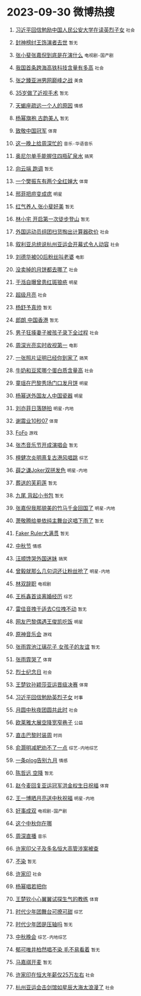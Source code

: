 # 2023-09-30 微博热搜 
1. [习近平回信勉励中国人民公安大学在读英烈子女](https://m.weibo.cn/search?containerid=100103type%3D1%26t%3D10%26q%3D%23%E4%B9%A0%E8%BF%91%E5%B9%B3%E5%9B%9E%E4%BF%A1%E5%8B%89%E5%8A%B1%E4%B8%AD%E5%9B%BD%E4%BA%BA%E6%B0%91%E5%85%AC%E5%AE%89%E5%A4%A7%E5%AD%A6%E5%9C%A8%E8%AF%BB%E8%8B%B1%E7%83%88%E5%AD%90%E5%A5%B3%23&stream_entry_id=51&isnewpage=1&extparam=seat%3D1%26stream_entry_id%3D51%26pos%3D0%26c_type%3D51%26filter_type%3Drealtimehot%26dgr%3D0%26cate%3D10103%26q%3D%2523%25E4%25B9%25A0%25E8%25BF%2591%25E5%25B9%25B3%25E5%259B%259E%25E4%25BF%25A1%25E5%258B%2589%25E5%258A%25B1%25E4%25B8%25AD%25E5%259B%25BD%25E4%25BA%25BA%25E6%25B0%2591%25E5%2585%25AC%25E5%25AE%2589%25E5%25A4%25A7%25E5%25AD%25A6%25E5%259C%25A8%25E8%25AF%25BB%25E8%258B%25B1%25E7%2583%2588%25E5%25AD%2590%25E5%25A5%25B3%2523%26display_time%3D1696011108%26pre_seqid%3D1696011108901027350188) `社会` 

2. [封神榜纣王饰演者去世](https://m.weibo.cn/search?containerid=100103type%3D1%26t%3D10%26q%3D%E5%B0%81%E7%A5%9E%E6%A6%9C%E7%BA%A3%E7%8E%8B%E9%A5%B0%E6%BC%94%E8%80%85%E5%8E%BB%E4%B8%96&stream_entry_id=31&isnewpage=1&extparam=seat%3D1%26realpos%3D1%26dgr%3D0%26pos%3D0%26c_type%3D31%26band_rank%3D1%26flag%3D2%26filter_type%3Drealtimehot%26stream_entry_id%3D31%26q%3D%25E5%25B0%2581%25E7%25A5%259E%25E6%25A6%259C%25E7%25BA%25A3%25E7%258E%258B%25E9%25A5%25B0%25E6%25BC%2594%25E8%2580%2585%25E5%258E%25BB%25E4%25B8%2596%26cate%3D5001%26lcate%3D5001%26display_time%3D1696011108%26pre_seqid%3D1696011108901027350188) `暂无` 

3. [张小斐张嘉倪到底是在演什么](https://m.weibo.cn/search?containerid=100103type%3D1%26t%3D10%26q%3D%23%E5%BC%A0%E5%B0%8F%E6%96%90%E5%BC%A0%E5%98%89%E5%80%AA%E5%88%B0%E5%BA%95%E6%98%AF%E5%9C%A8%E6%BC%94%E4%BB%80%E4%B9%88%23&stream_entry_id=31&isnewpage=1&extparam=seat%3D1%26realpos%3D2%26dgr%3D0%26pos%3D1%26c_type%3D31%26band_rank%3D2%26flag%3D2%26filter_type%3Drealtimehot%26stream_entry_id%3D31%26q%3D%2523%25E5%25BC%25A0%25E5%25B0%258F%25E6%2596%2590%25E5%25BC%25A0%25E5%2598%2589%25E5%2580%25AA%25E5%2588%25B0%25E5%25BA%2595%25E6%2598%25AF%25E5%259C%25A8%25E6%25BC%2594%25E4%25BB%2580%25E4%25B9%2588%2523%26cate%3D5001%26lcate%3D5001%26display_time%3D1696011108%26pre_seqid%3D1696011108901027350188) `电视剧-国产剧` 

4. [我国首条跨海高铁科技含量有多高](https://m.weibo.cn/search?containerid=100103type%3D1%26t%3D10%26q%3D%23%E6%88%91%E5%9B%BD%E9%A6%96%E6%9D%A1%E8%B7%A8%E6%B5%B7%E9%AB%98%E9%93%81%E7%A7%91%E6%8A%80%E5%90%AB%E9%87%8F%E6%9C%89%E5%A4%9A%E9%AB%98%23&stream_entry_id=31&isnewpage=1&extparam=seat%3D1%26realpos%3D3%26dgr%3D0%26pos%3D2%26c_type%3D31%26band_rank%3D3%26flag%3D0%26filter_type%3Drealtimehot%26stream_entry_id%3D31%26q%3D%2523%25E6%2588%2591%25E5%259B%25BD%25E9%25A6%2596%25E6%259D%25A1%25E8%25B7%25A8%25E6%25B5%25B7%25E9%25AB%2598%25E9%2593%2581%25E7%25A7%2591%25E6%258A%2580%25E5%2590%25AB%25E9%2587%258F%25E6%259C%2589%25E5%25A4%259A%25E9%25AB%2598%2523%26cate%3D5001%26lcate%3D5001%26display_time%3D1696011108%26pre_seqid%3D1696011108901027350188) `社会` 

5. [张之臻亚洲男网巅峰之战](https://m.weibo.cn/search?containerid=100103type%3D1%26t%3D10%26q%3D%23%E5%BC%A0%E4%B9%8B%E8%87%BB%E4%BA%9A%E6%B4%B2%E7%94%B7%E7%BD%91%E5%B7%85%E5%B3%B0%E4%B9%8B%E6%88%98%23&stream_entry_id=31&isnewpage=1&extparam=seat%3D1%26filter_type%3Drealtimehot%26pos%3D3%26c_type%3D31%26band_rank%3D4%26dgr%3D0%26adid%3D206722%26is_ad_pos%3D1%26topic_ad%3D1%26stream_entry_id%3D31%26q%3D%2523%25E5%25BC%25A0%25E4%25B9%258B%25E8%2587%25BB%25E4%25BA%259A%25E6%25B4%25B2%25E7%2594%25B7%25E7%25BD%2591%25E5%25B7%2585%25E5%25B3%25B0%25E4%25B9%258B%25E6%2588%2598%2523%26cate%3D5001%26lcate%3D5001%26display_time%3D1696011108%26pre_seqid%3D1696011108901027350188) `美食` 

6. [35岁做了近视手术](https://m.weibo.cn/search?containerid=100103type%3D1%26t%3D10%26q%3D35%E5%B2%81%E5%81%9A%E4%BA%86%E8%BF%91%E8%A7%86%E6%89%8B%E6%9C%AF&stream_entry_id=31&isnewpage=1&extparam=seat%3D1%26realpos%3D4%26dgr%3D0%26pos%3D4%26c_type%3D31%26band_rank%3D4%26flag%3D2%26filter_type%3Drealtimehot%26stream_entry_id%3D31%26q%3D35%25E5%25B2%2581%25E5%2581%259A%25E4%25BA%2586%25E8%25BF%2591%25E8%25A7%2586%25E6%2589%258B%25E6%259C%25AF%26cate%3D5001%26lcate%3D5001%26display_time%3D1696011108%26pre_seqid%3D1696011108901027350188) `暂无` 

7. [天蝎座疏远一个人的原因](https://m.weibo.cn/search?containerid=100103type%3D1%26t%3D10%26q%3D%23%E5%A4%A9%E8%9D%8E%E5%BA%A7%E7%96%8F%E8%BF%9C%E4%B8%80%E4%B8%AA%E4%BA%BA%E7%9A%84%E5%8E%9F%E5%9B%A0%23&stream_entry_id=31&isnewpage=1&extparam=seat%3D1%26realpos%3D5%26dgr%3D0%26pos%3D5%26c_type%3D31%26band_rank%3D5%26flag%3D0%26filter_type%3Drealtimehot%26stream_entry_id%3D31%26q%3D%2523%25E5%25A4%25A9%25E8%259D%258E%25E5%25BA%25A7%25E7%2596%258F%25E8%25BF%259C%25E4%25B8%2580%25E4%25B8%25AA%25E4%25BA%25BA%25E7%259A%2584%25E5%258E%259F%25E5%259B%25A0%2523%26cate%3D5001%26lcate%3D5001%26display_time%3D1696011108%26pre_seqid%3D1696011108901027350188) `情感` 

8. [杨幂旗袍 古韵美人](https://m.weibo.cn/search?containerid=100103type%3D1%26t%3D10%26q%3D%E6%9D%A8%E5%B9%82%E6%97%97%E8%A2%8D+%E5%8F%A4%E9%9F%B5%E7%BE%8E%E4%BA%BA&stream_entry_id=31&isnewpage=1&extparam=seat%3D1%26realpos%3D6%26dgr%3D0%26pos%3D6%26c_type%3D31%26band_rank%3D6%26flag%3D0%26filter_type%3Drealtimehot%26stream_entry_id%3D31%26q%3D%25E6%259D%25A8%25E5%25B9%2582%25E6%2597%2597%25E8%25A2%258D%2520%25E5%258F%25A4%25E9%259F%25B5%25E7%25BE%258E%25E4%25BA%25BA%26cate%3D5001%26lcate%3D5001%26display_time%3D1696011108%26pre_seqid%3D1696011108901027350188) `暂无` 

9. [致敬中国冠军](https://m.weibo.cn/search?containerid=100103type%3D1%26t%3D10%26q%3D%23%E8%87%B4%E6%95%AC%E4%B8%AD%E5%9B%BD%E5%86%A0%E5%86%9B%23&stream_entry_id=31&isnewpage=1&extparam=seat%3D1%26filter_type%3Drealtimehot%26pos%3D7%26c_type%3D31%26band_rank%3D7%26dgr%3D0%26adid%3D206512%26is_ad_pos%3D1%26topic_ad%3D1%26stream_entry_id%3D31%26q%3D%2523%25E8%2587%25B4%25E6%2595%25AC%25E4%25B8%25AD%25E5%259B%25BD%25E5%2586%25A0%25E5%2586%259B%2523%26cate%3D5001%26lcate%3D5001%26display_time%3D1696011108%26pre_seqid%3D1696011108901027350188) `体育` 

10. [这一晚上给周深忙的](https://m.weibo.cn/search?containerid=100103type%3D1%26t%3D10%26q%3D%23%E8%BF%99%E4%B8%80%E6%99%9A%E4%B8%8A%E7%BB%99%E5%91%A8%E6%B7%B1%E5%BF%99%E7%9A%84%23&stream_entry_id=31&isnewpage=1&extparam=seat%3D1%26realpos%3D7%26dgr%3D0%26pos%3D8%26c_type%3D31%26band_rank%3D7%26flag%3D1%26filter_type%3Drealtimehot%26stream_entry_id%3D31%26q%3D%2523%25E8%25BF%2599%25E4%25B8%2580%25E6%2599%259A%25E4%25B8%258A%25E7%25BB%2599%25E5%2591%25A8%25E6%25B7%25B1%25E5%25BF%2599%25E7%259A%2584%2523%26cate%3D5001%26lcate%3D5001%26display_time%3D1696011108%26pre_seqid%3D1696011108901027350188) `音乐-华语音乐` 

11. [奥尼尔单手能握住四瓶矿泉水](https://m.weibo.cn/search?containerid=100103type%3D1%26t%3D10%26q%3D%23%E5%A5%A5%E5%B0%BC%E5%B0%94%E5%8D%95%E6%89%8B%E8%83%BD%E6%8F%A1%E4%BD%8F%E5%9B%9B%E7%93%B6%E7%9F%BF%E6%B3%89%E6%B0%B4%23&stream_entry_id=31&isnewpage=1&extparam=seat%3D1%26realpos%3D8%26dgr%3D0%26pos%3D9%26c_type%3D31%26band_rank%3D8%26flag%3D0%26filter_type%3Drealtimehot%26stream_entry_id%3D31%26q%3D%2523%25E5%25A5%25A5%25E5%25B0%25BC%25E5%25B0%2594%25E5%258D%2595%25E6%2589%258B%25E8%2583%25BD%25E6%258F%25A1%25E4%25BD%258F%25E5%259B%259B%25E7%2593%25B6%25E7%259F%25BF%25E6%25B3%2589%25E6%25B0%25B4%2523%26cate%3D5001%26lcate%3D5001%26display_time%3D1696011108%26pre_seqid%3D1696011108901027350188) `搞笑` 

12. [向云端 跑调](https://m.weibo.cn/search?containerid=100103type%3D1%26t%3D10%26q%3D%E5%90%91%E4%BA%91%E7%AB%AF+%E8%B7%91%E8%B0%83&stream_entry_id=31&isnewpage=1&extparam=seat%3D1%26realpos%3D9%26dgr%3D0%26pos%3D10%26c_type%3D31%26band_rank%3D9%26flag%3D0%26filter_type%3Drealtimehot%26stream_entry_id%3D31%26q%3D%25E5%2590%2591%25E4%25BA%2591%25E7%25AB%25AF%2520%25E8%25B7%2591%25E8%25B0%2583%26cate%3D5001%26lcate%3D5001%26display_time%3D1696011108%26pre_seqid%3D1696011108901027350188) `暂无` 

13. [一个樊振东有两个全红婵大](https://m.weibo.cn/search?containerid=100103type%3D1%26t%3D10%26q%3D%23%E4%B8%80%E4%B8%AA%E6%A8%8A%E6%8C%AF%E4%B8%9C%E6%9C%89%E4%B8%A4%E4%B8%AA%E5%85%A8%E7%BA%A2%E5%A9%B5%E5%A4%A7%23&stream_entry_id=31&isnewpage=1&extparam=seat%3D1%26realpos%3D10%26dgr%3D0%26pos%3D11%26c_type%3D31%26band_rank%3D10%26flag%3D0%26filter_type%3Drealtimehot%26stream_entry_id%3D31%26q%3D%2523%25E4%25B8%2580%25E4%25B8%25AA%25E6%25A8%258A%25E6%258C%25AF%25E4%25B8%259C%25E6%259C%2589%25E4%25B8%25A4%25E4%25B8%25AA%25E5%2585%25A8%25E7%25BA%25A2%25E5%25A9%25B5%25E5%25A4%25A7%2523%26cate%3D5001%26lcate%3D5001%26display_time%3D1696011108%26pre_seqid%3D1696011108901027350188) `体育` 

14. [邢菲把痘变成痣](https://m.weibo.cn/search?containerid=100103type%3D1%26t%3D10%26q%3D%E9%82%A2%E8%8F%B2%E6%8A%8A%E7%97%98%E5%8F%98%E6%88%90%E7%97%A3&stream_entry_id=31&isnewpage=1&extparam=seat%3D1%26realpos%3D11%26dgr%3D0%26pos%3D12%26c_type%3D31%26band_rank%3D11%26flag%3D2%26filter_type%3Drealtimehot%26stream_entry_id%3D31%26q%3D%25E9%2582%25A2%25E8%258F%25B2%25E6%258A%258A%25E7%2597%2598%25E5%258F%2598%25E6%2588%2590%25E7%2597%25A3%26cate%3D5001%26lcate%3D5001%26display_time%3D1696011108%26pre_seqid%3D1696011108901027350188) `明星` 

15. [红气养人 张小斐好美](https://m.weibo.cn/search?containerid=100103type%3D1%26t%3D10%26q%3D%E7%BA%A2%E6%B0%94%E5%85%BB%E4%BA%BA+%E5%BC%A0%E5%B0%8F%E6%96%90%E5%A5%BD%E7%BE%8E&stream_entry_id=31&isnewpage=1&extparam=seat%3D1%26realpos%3D12%26dgr%3D0%26pos%3D13%26c_type%3D31%26band_rank%3D12%26flag%3D2%26filter_type%3Drealtimehot%26stream_entry_id%3D31%26q%3D%25E7%25BA%25A2%25E6%25B0%2594%25E5%2585%25BB%25E4%25BA%25BA%2520%25E5%25BC%25A0%25E5%25B0%258F%25E6%2596%2590%25E5%25A5%25BD%25E7%25BE%258E%26cate%3D5001%26lcate%3D5001%26display_time%3D1696011108%26pre_seqid%3D1696011108901027350188) `暂无` 

16. [林小宅 开启第一次徒步登山](https://m.weibo.cn/search?containerid=100103type%3D1%26t%3D10%26q%3D%E6%9E%97%E5%B0%8F%E5%AE%85+%E5%BC%80%E5%90%AF%E7%AC%AC%E4%B8%80%E6%AC%A1%E5%BE%92%E6%AD%A5%E7%99%BB%E5%B1%B1&stream_entry_id=31&isnewpage=1&extparam=seat%3D1%26realpos%3D13%26dgr%3D0%26pos%3D14%26c_type%3D31%26band_rank%3D13%26flag%3D1%26filter_type%3Drealtimehot%26stream_entry_id%3D31%26q%3D%25E6%259E%2597%25E5%25B0%258F%25E5%25AE%2585%2520%25E5%25BC%2580%25E5%2590%25AF%25E7%25AC%25AC%25E4%25B8%2580%25E6%25AC%25A1%25E5%25BE%2592%25E6%25AD%25A5%25E7%2599%25BB%25E5%25B1%25B1%26cate%3D5001%26lcate%3D5001%26display_time%3D1696011108%26pre_seqid%3D1696011108901027350188) `暂无` 

17. [外国运动员组团扫货掏出计算器砍价](https://m.weibo.cn/search?containerid=100103type%3D1%26t%3D10%26q%3D%23%E5%A4%96%E5%9B%BD%E8%BF%90%E5%8A%A8%E5%91%98%E7%BB%84%E5%9B%A2%E6%89%AB%E8%B4%A7%E6%8E%8F%E5%87%BA%E8%AE%A1%E7%AE%97%E5%99%A8%E7%A0%8D%E4%BB%B7%23&stream_entry_id=31&isnewpage=1&extparam=seat%3D1%26realpos%3D14%26dgr%3D0%26pos%3D15%26c_type%3D31%26band_rank%3D14%26flag%3D32768%26filter_type%3Drealtimehot%26stream_entry_id%3D31%26q%3D%2523%25E5%25A4%2596%25E5%259B%25BD%25E8%25BF%2590%25E5%258A%25A8%25E5%2591%2598%25E7%25BB%2584%25E5%259B%25A2%25E6%2589%25AB%25E8%25B4%25A7%25E6%258E%258F%25E5%2587%25BA%25E8%25AE%25A1%25E7%25AE%2597%25E5%2599%25A8%25E7%25A0%258D%25E4%25BB%25B7%2523%26cate%3D5001%26lcate%3D5001%26display_time%3D1696011108%26pre_seqid%3D1696011108901027350188) `社会` 

18. [叙利亚总统说杭州亚运会开幕式令人动容](https://m.weibo.cn/search?containerid=100103type%3D1%26t%3D10%26q%3D%23%E5%8F%99%E5%88%A9%E4%BA%9A%E6%80%BB%E7%BB%9F%E8%AF%B4%E6%9D%AD%E5%B7%9E%E4%BA%9A%E8%BF%90%E4%BC%9A%E5%BC%80%E5%B9%95%E5%BC%8F%E4%BB%A4%E4%BA%BA%E5%8A%A8%E5%AE%B9%23&stream_entry_id=31&isnewpage=1&extparam=seat%3D1%26realpos%3D15%26dgr%3D0%26pos%3D16%26c_type%3D31%26band_rank%3D15%26flag%3D0%26filter_type%3Drealtimehot%26stream_entry_id%3D31%26q%3D%2523%25E5%258F%2599%25E5%2588%25A9%25E4%25BA%259A%25E6%2580%25BB%25E7%25BB%259F%25E8%25AF%25B4%25E6%259D%25AD%25E5%25B7%259E%25E4%25BA%259A%25E8%25BF%2590%25E4%25BC%259A%25E5%25BC%2580%25E5%25B9%2595%25E5%25BC%258F%25E4%25BB%25A4%25E4%25BA%25BA%25E5%258A%25A8%25E5%25AE%25B9%2523%26cate%3D5001%26lcate%3D5001%26display_time%3D1696011108%26pre_seqid%3D1696011108901027350188) `社会` 

19. [刘德华被00后粉丝叫老婆](https://m.weibo.cn/search?containerid=100103type%3D1%26t%3D10%26q%3D%23%E5%88%98%E5%BE%B7%E5%8D%8E%E8%A2%AB00%E5%90%8E%E7%B2%89%E4%B8%9D%E5%8F%AB%E8%80%81%E5%A9%86%23&stream_entry_id=31&isnewpage=1&extparam=seat%3D1%26realpos%3D16%26dgr%3D0%26pos%3D17%26c_type%3D31%26band_rank%3D16%26flag%3D0%26filter_type%3Drealtimehot%26stream_entry_id%3D31%26q%3D%2523%25E5%2588%2598%25E5%25BE%25B7%25E5%258D%258E%25E8%25A2%25AB00%25E5%2590%258E%25E7%25B2%2589%25E4%25B8%259D%25E5%258F%25AB%25E8%2580%2581%25E5%25A9%2586%2523%26cate%3D5001%26lcate%3D5001%26display_time%3D1696011108%26pre_seqid%3D1696011108901027350188) `电影` 

20. [没卖掉的月饼都去哪了](https://m.weibo.cn/search?containerid=100103type%3D1%26t%3D10%26q%3D%23%E6%B2%A1%E5%8D%96%E6%8E%89%E7%9A%84%E6%9C%88%E9%A5%BC%E9%83%BD%E5%8E%BB%E5%93%AA%E4%BA%86%23&stream_entry_id=31&isnewpage=1&extparam=seat%3D1%26realpos%3D17%26dgr%3D0%26pos%3D18%26c_type%3D31%26band_rank%3D17%26flag%3D0%26filter_type%3Drealtimehot%26stream_entry_id%3D31%26q%3D%2523%25E6%25B2%25A1%25E5%258D%2596%25E6%258E%2589%25E7%259A%2584%25E6%259C%2588%25E9%25A5%25BC%25E9%2583%25BD%25E5%258E%25BB%25E5%2593%25AA%25E4%25BA%2586%2523%26cate%3D5001%26lcate%3D5001%26display_time%3D1696011108%26pre_seqid%3D1696011108901027350188) `社会` 

21. [于湉自曝曾患红斑狼疮](https://m.weibo.cn/search?containerid=100103type%3D1%26t%3D10%26q%3D%23%E4%BA%8E%E6%B9%89%E8%87%AA%E6%9B%9D%E6%9B%BE%E6%82%A3%E7%BA%A2%E6%96%91%E7%8B%BC%E7%96%AE%23&stream_entry_id=31&isnewpage=1&extparam=seat%3D1%26realpos%3D18%26dgr%3D0%26pos%3D19%26c_type%3D31%26band_rank%3D18%26flag%3D0%26filter_type%3Drealtimehot%26stream_entry_id%3D31%26q%3D%2523%25E4%25BA%258E%25E6%25B9%2589%25E8%2587%25AA%25E6%259B%259D%25E6%259B%25BE%25E6%2582%25A3%25E7%25BA%25A2%25E6%2596%2591%25E7%258B%25BC%25E7%2596%25AE%2523%26cate%3D5001%26lcate%3D5001%26display_time%3D1696011108%26pre_seqid%3D1696011108901027350188) `明星` 

22. [超级月亮](https://m.weibo.cn/search?containerid=100103type%3D1%26t%3D10%26q%3D%E8%B6%85%E7%BA%A7%E6%9C%88%E4%BA%AE&stream_entry_id=31&isnewpage=1&extparam=seat%3D1%26realpos%3D19%26dgr%3D0%26pos%3D20%26c_type%3D31%26band_rank%3D19%26flag%3D0%26filter_type%3Drealtimehot%26stream_entry_id%3D31%26q%3D%25E8%25B6%2585%25E7%25BA%25A7%25E6%259C%2588%25E4%25BA%25AE%26cate%3D5001%26lcate%3D5001%26display_time%3D1696011108%26pre_seqid%3D1696011108901027350188) `社会` 

23. [杨舒予真帅](https://m.weibo.cn/search?containerid=100103type%3D1%26t%3D10%26q%3D%E6%9D%A8%E8%88%92%E4%BA%88%E7%9C%9F%E5%B8%85&stream_entry_id=31&isnewpage=1&extparam=seat%3D1%26realpos%3D20%26dgr%3D0%26pos%3D21%26c_type%3D31%26band_rank%3D20%26flag%3D0%26filter_type%3Drealtimehot%26stream_entry_id%3D31%26q%3D%25E6%259D%25A8%25E8%2588%2592%25E4%25BA%2588%25E7%259C%259F%25E5%25B8%2585%26cate%3D5001%26lcate%3D5001%26display_time%3D1696011108%26pre_seqid%3D1696011108901027350188) `暂无` 

24. [郎朗 中国香港](https://m.weibo.cn/search?containerid=100103type%3D1%26t%3D10%26q%3D%E9%83%8E%E6%9C%97+%E4%B8%AD%E5%9B%BD%E9%A6%99%E6%B8%AF&stream_entry_id=31&isnewpage=1&extparam=seat%3D1%26realpos%3D21%26dgr%3D0%26pos%3D22%26c_type%3D31%26band_rank%3D21%26flag%3D0%26filter_type%3Drealtimehot%26stream_entry_id%3D31%26q%3D%25E9%2583%258E%25E6%259C%2597%2520%25E4%25B8%25AD%25E5%259B%25BD%25E9%25A6%2599%25E6%25B8%25AF%26cate%3D5001%26lcate%3D5001%26display_time%3D1696011108%26pre_seqid%3D1696011108901027350188) `暂无` 

25. [男子狂揍妻子被孩子录下全过程](https://m.weibo.cn/search?containerid=100103type%3D1%26t%3D10%26q%3D%23%E7%94%B7%E5%AD%90%E7%8B%82%E6%8F%8D%E5%A6%BB%E5%AD%90%E8%A2%AB%E5%AD%A9%E5%AD%90%E5%BD%95%E4%B8%8B%E5%85%A8%E8%BF%87%E7%A8%8B%23&stream_entry_id=31&isnewpage=1&extparam=seat%3D1%26realpos%3D22%26dgr%3D0%26pos%3D23%26c_type%3D31%26band_rank%3D22%26flag%3D0%26filter_type%3Drealtimehot%26stream_entry_id%3D31%26q%3D%2523%25E7%2594%25B7%25E5%25AD%2590%25E7%258B%2582%25E6%258F%258D%25E5%25A6%25BB%25E5%25AD%2590%25E8%25A2%25AB%25E5%25AD%25A9%25E5%25AD%2590%25E5%25BD%2595%25E4%25B8%258B%25E5%2585%25A8%25E8%25BF%2587%25E7%25A8%258B%2523%26cate%3D5001%26lcate%3D5001%26display_time%3D1696011108%26pre_seqid%3D1696011108901027350188) `社会` 

26. [周深光亮实时收视第一](https://m.weibo.cn/search?containerid=100103type%3D1%26t%3D10%26q%3D%23%E5%91%A8%E6%B7%B1%E5%85%89%E4%BA%AE%E5%AE%9E%E6%97%B6%E6%94%B6%E8%A7%86%E7%AC%AC%E4%B8%80%23&stream_entry_id=31&isnewpage=1&extparam=seat%3D1%26realpos%3D23%26dgr%3D0%26pos%3D24%26c_type%3D31%26band_rank%3D23%26flag%3D0%26filter_type%3Drealtimehot%26stream_entry_id%3D31%26q%3D%2523%25E5%2591%25A8%25E6%25B7%25B1%25E5%2585%2589%25E4%25BA%25AE%25E5%25AE%259E%25E6%2597%25B6%25E6%2594%25B6%25E8%25A7%2586%25E7%25AC%25AC%25E4%25B8%2580%2523%26cate%3D5001%26lcate%3D5001%26display_time%3D1696011108%26pre_seqid%3D1696011108901027350188) `电影` 

27. [一张照片证明已经你到家了](https://m.weibo.cn/search?containerid=100103type%3D1%26t%3D10%26q%3D%23%E4%B8%80%E5%BC%A0%E7%85%A7%E7%89%87%E8%AF%81%E6%98%8E%E5%B7%B2%E7%BB%8F%E4%BD%A0%E5%88%B0%E5%AE%B6%E4%BA%86%23&stream_entry_id=31&isnewpage=1&extparam=seat%3D1%26realpos%3D24%26dgr%3D0%26pos%3D25%26c_type%3D31%26band_rank%3D24%26flag%3D0%26filter_type%3Drealtimehot%26stream_entry_id%3D31%26q%3D%2523%25E4%25B8%2580%25E5%25BC%25A0%25E7%2585%25A7%25E7%2589%2587%25E8%25AF%2581%25E6%2598%258E%25E5%25B7%25B2%25E7%25BB%258F%25E4%25BD%25A0%25E5%2588%25B0%25E5%25AE%25B6%25E4%25BA%2586%2523%26cate%3D5001%26lcate%3D5001%26display_time%3D1696011108%26pre_seqid%3D1696011108901027350188) `搞笑` 

28. [牛奶和豆浆哪个蛋白质含量高](https://m.weibo.cn/search?containerid=100103type%3D1%26t%3D10%26q%3D%23%E7%89%9B%E5%A5%B6%E5%92%8C%E8%B1%86%E6%B5%86%E5%93%AA%E4%B8%AA%E8%9B%8B%E7%99%BD%E8%B4%A8%E5%90%AB%E9%87%8F%E9%AB%98%23&stream_entry_id=31&isnewpage=1&extparam=seat%3D1%26realpos%3D25%26dgr%3D0%26pos%3D26%26c_type%3D31%26band_rank%3D25%26flag%3D0%26filter_type%3Drealtimehot%26stream_entry_id%3D31%26q%3D%2523%25E7%2589%259B%25E5%25A5%25B6%25E5%2592%258C%25E8%25B1%2586%25E6%25B5%2586%25E5%2593%25AA%25E4%25B8%25AA%25E8%259B%258B%25E7%2599%25BD%25E8%25B4%25A8%25E5%2590%25AB%25E9%2587%258F%25E9%25AB%2598%2523%26cate%3D5001%26lcate%3D5001%26display_time%3D1696011108%26pre_seqid%3D1696011108901027350188) `社会` 

29. [童瑶在巴黎秀场门口发月饼](https://m.weibo.cn/search?containerid=100103type%3D1%26t%3D10%26q%3D%23%E7%AB%A5%E7%91%B6%E5%9C%A8%E5%B7%B4%E9%BB%8E%E7%A7%80%E5%9C%BA%E9%97%A8%E5%8F%A3%E5%8F%91%E6%9C%88%E9%A5%BC%23&stream_entry_id=31&isnewpage=1&extparam=seat%3D1%26realpos%3D26%26dgr%3D0%26pos%3D27%26c_type%3D31%26band_rank%3D26%26flag%3D1%26filter_type%3Drealtimehot%26stream_entry_id%3D31%26q%3D%2523%25E7%25AB%25A5%25E7%2591%25B6%25E5%259C%25A8%25E5%25B7%25B4%25E9%25BB%258E%25E7%25A7%2580%25E5%259C%25BA%25E9%2597%25A8%25E5%258F%25A3%25E5%258F%2591%25E6%259C%2588%25E9%25A5%25BC%2523%26cate%3D5001%26lcate%3D5001%26display_time%3D1696011108%26pre_seqid%3D1696011108901027350188) `明星` 

30. [杨幂送外国友人中国瓷器](https://m.weibo.cn/search?containerid=100103type%3D1%26t%3D10%26q%3D%23%E6%9D%A8%E5%B9%82%E9%80%81%E5%A4%96%E5%9B%BD%E5%8F%8B%E4%BA%BA%E4%B8%AD%E5%9B%BD%E7%93%B7%E5%99%A8%23&stream_entry_id=31&isnewpage=1&extparam=seat%3D1%26realpos%3D27%26dgr%3D0%26pos%3D28%26c_type%3D31%26band_rank%3D27%26flag%3D1%26filter_type%3Drealtimehot%26stream_entry_id%3D31%26q%3D%2523%25E6%259D%25A8%25E5%25B9%2582%25E9%2580%2581%25E5%25A4%2596%25E5%259B%25BD%25E5%258F%258B%25E4%25BA%25BA%25E4%25B8%25AD%25E5%259B%25BD%25E7%2593%25B7%25E5%2599%25A8%2523%26cate%3D5001%26lcate%3D5001%26display_time%3D1696011108%26pre_seqid%3D1696011108901027350188) `明星` 

31. [刘亦菲日落随拍](https://m.weibo.cn/search?containerid=100103type%3D1%26t%3D10%26q%3D%23%E5%88%98%E4%BA%A6%E8%8F%B2%E6%97%A5%E8%90%BD%E9%9A%8F%E6%8B%8D%23&stream_entry_id=31&isnewpage=1&extparam=seat%3D1%26realpos%3D28%26dgr%3D0%26pos%3D29%26c_type%3D31%26band_rank%3D28%26flag%3D0%26filter_type%3Drealtimehot%26stream_entry_id%3D31%26q%3D%2523%25E5%2588%2598%25E4%25BA%25A6%25E8%258F%25B2%25E6%2597%25A5%25E8%2590%25BD%25E9%259A%258F%25E6%258B%258D%2523%26cate%3D5001%26lcate%3D5001%26display_time%3D1696011108%26pre_seqid%3D1696011108901027350188) `明星-内地` 

32. [谢震业10秒07](https://m.weibo.cn/search?containerid=100103type%3D1%26t%3D10%26q%3D%23%E8%B0%A2%E9%9C%87%E4%B8%9A10%E7%A7%9207%23&stream_entry_id=31&isnewpage=1&extparam=seat%3D1%26realpos%3D29%26dgr%3D0%26pos%3D30%26c_type%3D31%26band_rank%3D29%26flag%3D32768%26filter_type%3Drealtimehot%26stream_entry_id%3D31%26q%3D%2523%25E8%25B0%25A2%25E9%259C%2587%25E4%25B8%259A10%25E7%25A7%259207%2523%26cate%3D5001%26lcate%3D5001%26display_time%3D1696011108%26pre_seqid%3D1696011108901027350188) `体育` 

33. [FoFo](https://m.weibo.cn/search?containerid=100103type%3D1%26t%3D10%26q%3DFoFo&stream_entry_id=31&isnewpage=1&extparam=seat%3D1%26realpos%3D30%26dgr%3D0%26pos%3D31%26c_type%3D31%26band_rank%3D30%26flag%3D0%26filter_type%3Drealtimehot%26stream_entry_id%3D31%26q%3DFoFo%26cate%3D5001%26lcate%3D5001%26display_time%3D1696011108%26pre_seqid%3D1696011108901027350188) `游戏` 

34. [张杰音乐节开成演唱会](https://m.weibo.cn/search?containerid=100103type%3D1%26t%3D10%26q%3D%E5%BC%A0%E6%9D%B0%E9%9F%B3%E4%B9%90%E8%8A%82%E5%BC%80%E6%88%90%E6%BC%94%E5%94%B1%E4%BC%9A&stream_entry_id=31&isnewpage=1&extparam=seat%3D1%26realpos%3D31%26dgr%3D0%26pos%3D32%26c_type%3D31%26band_rank%3D31%26flag%3D0%26filter_type%3Drealtimehot%26stream_entry_id%3D31%26q%3D%25E5%25BC%25A0%25E6%259D%25B0%25E9%259F%25B3%25E4%25B9%2590%25E8%258A%2582%25E5%25BC%2580%25E6%2588%2590%25E6%25BC%2594%25E5%2594%25B1%25E4%25BC%259A%26cate%3D5001%26lcate%3D5001%26display_time%3D1696011108%26pre_seqid%3D1696011108901027350188) `暂无` 

35. [檀健次炎明熹复古港风唱跳](https://m.weibo.cn/search?containerid=100103type%3D1%26t%3D10%26q%3D%23%E6%AA%80%E5%81%A5%E6%AC%A1%E7%82%8E%E6%98%8E%E7%86%B9%E5%A4%8D%E5%8F%A4%E6%B8%AF%E9%A3%8E%E5%94%B1%E8%B7%B3%23&stream_entry_id=31&isnewpage=1&extparam=seat%3D1%26realpos%3D32%26dgr%3D0%26pos%3D33%26c_type%3D31%26band_rank%3D32%26flag%3D0%26filter_type%3Drealtimehot%26stream_entry_id%3D31%26q%3D%2523%25E6%25AA%2580%25E5%2581%25A5%25E6%25AC%25A1%25E7%2582%258E%25E6%2598%258E%25E7%2586%25B9%25E5%25A4%258D%25E5%258F%25A4%25E6%25B8%25AF%25E9%25A3%258E%25E5%2594%25B1%25E8%25B7%25B3%2523%26cate%3D5001%26lcate%3D5001%26display_time%3D1696011108%26pre_seqid%3D1696011108901027350188) `综艺` 

36. [薛之谦Joker双拼发色](https://m.weibo.cn/search?containerid=100103type%3D1%26t%3D10%26q%3D%23%E8%96%9B%E4%B9%8B%E8%B0%A6Joker%E5%8F%8C%E6%8B%BC%E5%8F%91%E8%89%B2%23&stream_entry_id=31&isnewpage=1&extparam=seat%3D1%26realpos%3D33%26dgr%3D0%26pos%3D34%26c_type%3D31%26band_rank%3D33%26flag%3D0%26filter_type%3Drealtimehot%26stream_entry_id%3D31%26q%3D%2523%25E8%2596%259B%25E4%25B9%258B%25E8%25B0%25A6Joker%25E5%258F%258C%25E6%258B%25BC%25E5%258F%2591%25E8%2589%25B2%2523%26cate%3D5001%26lcate%3D5001%26display_time%3D1696011108%26pre_seqid%3D1696011108901027350188) `明星-内地` 

37. [葬送的芙莉莲](https://m.weibo.cn/search?containerid=100103type%3D1%26t%3D10%26q%3D%23%E8%91%AC%E9%80%81%E7%9A%84%E8%8A%99%E8%8E%89%E8%8E%B2%23&stream_entry_id=31&isnewpage=1&extparam=seat%3D1%26realpos%3D34%26dgr%3D0%26pos%3D35%26c_type%3D31%26band_rank%3D34%26flag%3D1%26filter_type%3Drealtimehot%26stream_entry_id%3D31%26q%3D%2523%25E8%2591%25AC%25E9%2580%2581%25E7%259A%2584%25E8%258A%2599%25E8%258E%2589%25E8%258E%25B2%2523%26cate%3D5001%26lcate%3D5001%26display_time%3D1696011108%26pre_seqid%3D1696011108901027350188) `暂无` 

38. [九尾 背起小书包](https://m.weibo.cn/search?containerid=100103type%3D1%26t%3D10%26q%3D%E4%B9%9D%E5%B0%BE+%E8%83%8C%E8%B5%B7%E5%B0%8F%E4%B9%A6%E5%8C%85&stream_entry_id=31&isnewpage=1&extparam=seat%3D1%26realpos%3D35%26dgr%3D0%26pos%3D36%26c_type%3D31%26band_rank%3D35%26flag%3D0%26filter_type%3Drealtimehot%26stream_entry_id%3D31%26q%3D%25E4%25B9%259D%25E5%25B0%25BE%2520%25E8%2583%258C%25E8%25B5%25B7%25E5%25B0%258F%25E4%25B9%25A6%25E5%258C%2585%26cate%3D5001%26lcate%3D5001%26display_time%3D1696011108%26pre_seqid%3D1696011108901027350188) `暂无` 

39. [张嘉倪我那貌美的竹马千金回国了](https://m.weibo.cn/search?containerid=100103type%3D1%26t%3D10%26q%3D%23%E5%BC%A0%E5%98%89%E5%80%AA%E6%88%91%E9%82%A3%E8%B2%8C%E7%BE%8E%E7%9A%84%E7%AB%B9%E9%A9%AC%E5%8D%83%E9%87%91%E5%9B%9E%E5%9B%BD%E4%BA%86%23&stream_entry_id=31&isnewpage=1&extparam=seat%3D1%26realpos%3D36%26dgr%3D0%26pos%3D37%26c_type%3D31%26band_rank%3D36%26flag%3D0%26filter_type%3Drealtimehot%26stream_entry_id%3D31%26q%3D%2523%25E5%25BC%25A0%25E5%2598%2589%25E5%2580%25AA%25E6%2588%2591%25E9%2582%25A3%25E8%25B2%258C%25E7%25BE%258E%25E7%259A%2584%25E7%25AB%25B9%25E9%25A9%25AC%25E5%258D%2583%25E9%2587%2591%25E5%259B%259E%25E5%259B%25BD%25E4%25BA%2586%2523%26cate%3D5001%26lcate%3D5001%26display_time%3D1696011108%26pre_seqid%3D1696011108901027350188) `明星-内地` 

40. [萧敬腾给单依纯主舞台这唱下雨了](https://m.weibo.cn/search?containerid=100103type%3D1%26t%3D10%26q%3D%E8%90%A7%E6%95%AC%E8%85%BE%E7%BB%99%E5%8D%95%E4%BE%9D%E7%BA%AF%E4%B8%BB%E8%88%9E%E5%8F%B0%E8%BF%99%E5%94%B1%E4%B8%8B%E9%9B%A8%E4%BA%86&stream_entry_id=31&isnewpage=1&extparam=seat%3D1%26realpos%3D37%26dgr%3D0%26pos%3D38%26c_type%3D31%26band_rank%3D37%26flag%3D1%26filter_type%3Drealtimehot%26stream_entry_id%3D31%26q%3D%25E8%2590%25A7%25E6%2595%25AC%25E8%2585%25BE%25E7%25BB%2599%25E5%258D%2595%25E4%25BE%259D%25E7%25BA%25AF%25E4%25B8%25BB%25E8%2588%259E%25E5%258F%25B0%25E8%25BF%2599%25E5%2594%25B1%25E4%25B8%258B%25E9%259B%25A8%25E4%25BA%2586%26cate%3D5001%26lcate%3D5001%26display_time%3D1696011108%26pre_seqid%3D1696011108901027350188) `暂无` 

41. [Faker Ruler大满贯](https://m.weibo.cn/search?containerid=100103type%3D1%26t%3D10%26q%3DFaker+Ruler%E5%A4%A7%E6%BB%A1%E8%B4%AF&stream_entry_id=31&isnewpage=1&extparam=seat%3D1%26realpos%3D38%26dgr%3D0%26pos%3D39%26c_type%3D31%26band_rank%3D38%26flag%3D0%26filter_type%3Drealtimehot%26stream_entry_id%3D31%26q%3DFaker%2520Ruler%25E5%25A4%25A7%25E6%25BB%25A1%25E8%25B4%25AF%26cate%3D5001%26lcate%3D5001%26display_time%3D1696011108%26pre_seqid%3D1696011108901027350188) `暂无` 

42. [中秋节](https://m.weibo.cn/search?containerid=100103type%3D1%26t%3D10%26q%3D%E4%B8%AD%E7%A7%8B%E8%8A%82&stream_entry_id=31&isnewpage=1&extparam=seat%3D1%26realpos%3D39%26dgr%3D0%26pos%3D40%26c_type%3D31%26band_rank%3D39%26flag%3D0%26filter_type%3Drealtimehot%26stream_entry_id%3D31%26q%3D%25E4%25B8%25AD%25E7%25A7%258B%25E8%258A%2582%26cate%3D5001%26lcate%3D5001%26display_time%3D1696011108%26pre_seqid%3D1696011108901027350188) `情感` 

43. [汪顺馋哭外国迷妹](https://m.weibo.cn/search?containerid=100103type%3D1%26t%3D10%26q%3D%23%E6%B1%AA%E9%A1%BA%E9%A6%8B%E5%93%AD%E5%A4%96%E5%9B%BD%E8%BF%B7%E5%A6%B9%23&stream_entry_id=31&isnewpage=1&extparam=seat%3D1%26realpos%3D40%26dgr%3D0%26pos%3D41%26c_type%3D31%26band_rank%3D40%26flag%3D0%26filter_type%3Drealtimehot%26stream_entry_id%3D31%26q%3D%2523%25E6%25B1%25AA%25E9%25A1%25BA%25E9%25A6%258B%25E5%2593%25AD%25E5%25A4%2596%25E5%259B%25BD%25E8%25BF%25B7%25E5%25A6%25B9%2523%26cate%3D5001%26lcate%3D5001%26display_time%3D1696011108%26pre_seqid%3D1696011108901027350188) `搞笑` 

44. [曾毅就那么几句词还让粉丝抢了](https://m.weibo.cn/search?containerid=100103type%3D1%26t%3D10%26q%3D%23%E6%9B%BE%E6%AF%85%E5%B0%B1%E9%82%A3%E4%B9%88%E5%87%A0%E5%8F%A5%E8%AF%8D%E8%BF%98%E8%AE%A9%E7%B2%89%E4%B8%9D%E6%8A%A2%E4%BA%86%23&stream_entry_id=31&isnewpage=1&extparam=seat%3D1%26realpos%3D41%26dgr%3D0%26pos%3D42%26c_type%3D31%26band_rank%3D41%26flag%3D0%26filter_type%3Drealtimehot%26stream_entry_id%3D31%26q%3D%2523%25E6%259B%25BE%25E6%25AF%2585%25E5%25B0%25B1%25E9%2582%25A3%25E4%25B9%2588%25E5%2587%25A0%25E5%258F%25A5%25E8%25AF%258D%25E8%25BF%2598%25E8%25AE%25A9%25E7%25B2%2589%25E4%25B8%259D%25E6%258A%25A2%25E4%25BA%2586%2523%26cate%3D5001%26lcate%3D5001%26display_time%3D1696011108%26pre_seqid%3D1696011108901027350188) `明星-内地` 

45. [林双辞职](https://m.weibo.cn/search?containerid=100103type%3D1%26t%3D10%26q%3D%23%E6%9E%97%E5%8F%8C%E8%BE%9E%E8%81%8C%23&stream_entry_id=31&isnewpage=1&extparam=seat%3D1%26realpos%3D42%26dgr%3D0%26pos%3D43%26c_type%3D31%26band_rank%3D42%26flag%3D0%26filter_type%3Drealtimehot%26stream_entry_id%3D31%26q%3D%2523%25E6%259E%2597%25E5%258F%258C%25E8%25BE%259E%25E8%2581%258C%2523%26cate%3D5001%26lcate%3D5001%26display_time%3D1696011108%26pre_seqid%3D1696011108901027350188) `电视剧` 

46. [王栎鑫首谈离婚经历](https://m.weibo.cn/search?containerid=100103type%3D1%26t%3D10%26q%3D%23%E7%8E%8B%E6%A0%8E%E9%91%AB%E9%A6%96%E8%B0%88%E7%A6%BB%E5%A9%9A%E7%BB%8F%E5%8E%86%23&stream_entry_id=31&isnewpage=1&extparam=seat%3D1%26realpos%3D43%26dgr%3D0%26pos%3D44%26c_type%3D31%26band_rank%3D43%26flag%3D0%26filter_type%3Drealtimehot%26stream_entry_id%3D31%26q%3D%2523%25E7%258E%258B%25E6%25A0%258E%25E9%2591%25AB%25E9%25A6%2596%25E8%25B0%2588%25E7%25A6%25BB%25E5%25A9%259A%25E7%25BB%258F%25E5%258E%2586%2523%26cate%3D5001%26lcate%3D5001%26display_time%3D1696011108%26pre_seqid%3D1696011108901027350188) `综艺` 

47. [雷佳音拽于适去C位拽不动](https://m.weibo.cn/search?containerid=100103type%3D1%26t%3D10%26q%3D%23%E9%9B%B7%E4%BD%B3%E9%9F%B3%E6%8B%BD%E4%BA%8E%E9%80%82%E5%8E%BBC%E4%BD%8D%E6%8B%BD%E4%B8%8D%E5%8A%A8%23&stream_entry_id=31&isnewpage=1&extparam=seat%3D1%26realpos%3D44%26dgr%3D0%26pos%3D45%26c_type%3D31%26band_rank%3D44%26flag%3D1%26filter_type%3Drealtimehot%26stream_entry_id%3D31%26q%3D%2523%25E9%259B%25B7%25E4%25BD%25B3%25E9%259F%25B3%25E6%258B%25BD%25E4%25BA%258E%25E9%2580%2582%25E5%258E%25BBC%25E4%25BD%258D%25E6%258B%25BD%25E4%25B8%258D%25E5%258A%25A8%2523%26cate%3D5001%26lcate%3D5001%26display_time%3D1696011108%26pre_seqid%3D1696011108901027350188) `暂无` 

48. [网友巴黎偶遇王俊凯吃饭](https://m.weibo.cn/search?containerid=100103type%3D1%26t%3D10%26q%3D%23%E7%BD%91%E5%8F%8B%E5%B7%B4%E9%BB%8E%E5%81%B6%E9%81%87%E7%8E%8B%E4%BF%8A%E5%87%AF%E5%90%83%E9%A5%AD%23&stream_entry_id=31&isnewpage=1&extparam=seat%3D1%26realpos%3D45%26dgr%3D0%26pos%3D46%26c_type%3D31%26band_rank%3D45%26flag%3D1%26filter_type%3Drealtimehot%26stream_entry_id%3D31%26q%3D%2523%25E7%25BD%2591%25E5%258F%258B%25E5%25B7%25B4%25E9%25BB%258E%25E5%2581%25B6%25E9%2581%2587%25E7%258E%258B%25E4%25BF%258A%25E5%2587%25AF%25E5%2590%2583%25E9%25A5%25AD%2523%26cate%3D5001%26lcate%3D5001%26display_time%3D1696011108%26pre_seqid%3D1696011108901027350188) `明星` 

49. [原神音乐会](https://m.weibo.cn/search?containerid=100103type%3D1%26t%3D10%26q%3D%E5%8E%9F%E7%A5%9E%E9%9F%B3%E4%B9%90%E4%BC%9A&stream_entry_id=31&isnewpage=1&extparam=seat%3D1%26realpos%3D46%26dgr%3D0%26pos%3D47%26c_type%3D31%26band_rank%3D46%26flag%3D1%26filter_type%3Drealtimehot%26stream_entry_id%3D31%26q%3D%25E5%258E%259F%25E7%25A5%259E%25E9%259F%25B3%25E4%25B9%2590%25E4%25BC%259A%26cate%3D5001%26lcate%3D5001%26display_time%3D1696011108%26pre_seqid%3D1696011108901027350188) `游戏` 

50. [张雨霏池江璃花子 女孩子的友谊](https://m.weibo.cn/search?containerid=100103type%3D1%26t%3D10%26q%3D%E5%BC%A0%E9%9B%A8%E9%9C%8F%E6%B1%A0%E6%B1%9F%E7%92%83%E8%8A%B1%E5%AD%90+%E5%A5%B3%E5%AD%A9%E5%AD%90%E7%9A%84%E5%8F%8B%E8%B0%8A&stream_entry_id=31&isnewpage=1&extparam=seat%3D1%26realpos%3D47%26dgr%3D0%26pos%3D48%26c_type%3D31%26band_rank%3D47%26flag%3D0%26filter_type%3Drealtimehot%26stream_entry_id%3D31%26q%3D%25E5%25BC%25A0%25E9%259B%25A8%25E9%259C%258F%25E6%25B1%25A0%25E6%25B1%259F%25E7%2592%2583%25E8%258A%25B1%25E5%25AD%2590%2520%25E5%25A5%25B3%25E5%25AD%25A9%25E5%25AD%2590%25E7%259A%2584%25E5%258F%258B%25E8%25B0%258A%26cate%3D5001%26lcate%3D5001%26display_time%3D1696011108%26pre_seqid%3D1696011108901027350188) `暂无` 

51. [张雨霏哭了](https://m.weibo.cn/search?containerid=100103type%3D1%26t%3D10%26q%3D%23%E5%BC%A0%E9%9B%A8%E9%9C%8F%E5%93%AD%E4%BA%86%23&stream_entry_id=31&isnewpage=1&extparam=seat%3D1%26realpos%3D48%26dgr%3D0%26pos%3D49%26c_type%3D31%26band_rank%3D48%26flag%3D0%26filter_type%3Drealtimehot%26stream_entry_id%3D31%26q%3D%2523%25E5%25BC%25A0%25E9%259B%25A8%25E9%259C%258F%25E5%2593%25AD%25E4%25BA%2586%2523%26cate%3D5001%26lcate%3D5001%26display_time%3D1696011108%26pre_seqid%3D1696011108901027350188) `体育` 

52. [烈士纪念日](https://m.weibo.cn/search?containerid=100103type%3D1%26t%3D10%26q%3D%23%E7%83%88%E5%A3%AB%E7%BA%AA%E5%BF%B5%E6%97%A5%23&stream_entry_id=31&isnewpage=1&extparam=seat%3D1%26realpos%3D49%26dgr%3D0%26pos%3D50%26c_type%3D31%26band_rank%3D49%26flag%3D0%26filter_type%3Drealtimehot%26stream_entry_id%3D31%26q%3D%2523%25E7%2583%2588%25E5%25A3%25AB%25E7%25BA%25AA%25E5%25BF%25B5%25E6%2597%25A5%2523%26cate%3D5001%26lcate%3D5001%26display_time%3D1696011108%26pre_seqid%3D1696011108901027350188) `社会` 

53. [王楚钦孙颖莎亚运晋级决赛](https://m.weibo.cn/search?containerid=100103type%3D1%26t%3D10%26q%3D%23%E7%8E%8B%E6%A5%9A%E9%92%A6%E5%AD%99%E9%A2%96%E8%8E%8E%E4%BA%9A%E8%BF%90%E6%99%8B%E7%BA%A7%E5%86%B3%E8%B5%9B%23&stream_entry_id=31&isnewpage=1&extparam=seat%3D1%26realpos%3D50%26dgr%3D0%26pos%3D51%26c_type%3D31%26band_rank%3D50%26flag%3D0%26filter_type%3Drealtimehot%26stream_entry_id%3D31%26q%3D%2523%25E7%258E%258B%25E6%25A5%259A%25E9%2592%25A6%25E5%25AD%2599%25E9%25A2%2596%25E8%258E%258E%25E4%25BA%259A%25E8%25BF%2590%25E6%2599%258B%25E7%25BA%25A7%25E5%2586%25B3%25E8%25B5%259B%2523%26cate%3D5001%26lcate%3D5001%26display_time%3D1696011108%26pre_seqid%3D1696011108901027350188) `体育` 

54. [习近平回信勉励英烈子女](https://m.weibo.cn/search?containerid=100103type%3D1%26t%3D10%26q%3D%23%E4%B9%A0%E8%BF%91%E5%B9%B3%E5%9B%9E%E4%BF%A1%E5%8B%89%E5%8A%B1%E8%8B%B1%E7%83%88%E5%AD%90%E5%A5%B3%23&stream_entry_id=51&isnewpage=1&extparam=seat%3D1%26stream_entry_id%3D51%26dgr%3D0%26c_type%3D51%26q%3D%2523%25E4%25B9%25A0%25E8%25BF%2591%25E5%25B9%25B3%25E5%259B%259E%25E4%25BF%25A1%25E5%258B%2589%25E5%258A%25B1%25E8%258B%25B1%25E7%2583%2588%25E5%25AD%2590%25E5%25A5%25B3%2523%26cate%3D10103%26pos%3D0%26filter_type%3Drealtimehot%26display_time%3D1696007306%26pre_seqid%3D16960073062349639727) `时事` 

55. [月圆中秋夜团圆共此时](https://m.weibo.cn/search?containerid=100103type%3D1%26t%3D10%26q%3D%23%E6%9C%88%E5%9C%86%E4%B8%AD%E7%A7%8B%E5%A4%9C%E5%9B%A2%E5%9C%86%E5%85%B1%E6%AD%A4%E6%97%B6%23&stream_entry_id=31&isnewpage=1&extparam=seat%3D1%26stream_entry_id%3D31%26pos%3D2%26q%3D%2523%25E6%259C%2588%25E5%259C%2586%25E4%25B8%25AD%25E7%25A7%258B%25E5%25A4%259C%25E5%259B%25A2%25E5%259C%2586%25E5%2585%25B1%25E6%25AD%25A4%25E6%2597%25B6%2523%26cate%3D5001%26realpos%3D3%26band_rank%3D3%26dgr%3D0%26filter_type%3Drealtimehot%26c_type%3D31%26flag%3D0%26lcate%3D5001%26display_time%3D1696007306%26pre_seqid%3D16960073062349639727) `社会` 

56. [欧莱雅大展空降宽窄巷子](https://m.weibo.cn/search?containerid=100103type%3D1%26t%3D10%26q%3D%23%E6%AC%A7%E8%8E%B1%E9%9B%85%E5%A4%A7%E5%B1%95%E7%A9%BA%E9%99%8D%E5%AE%BD%E7%AA%84%E5%B7%B7%E5%AD%90%23&stream_entry_id=31&isnewpage=1&extparam=seat%3D1%26stream_entry_id%3D31%26topic_ad%3D1%26pos%3D3%26q%3D%2523%25E6%25AC%25A7%25E8%258E%25B1%25E9%259B%2585%25E5%25A4%25A7%25E5%25B1%2595%25E7%25A9%25BA%25E9%2599%258D%25E5%25AE%25BD%25E7%25AA%2584%25E5%25B7%25B7%25E5%25AD%2590%2523%26is_ad_pos%3D1%26cate%3D5001%26adid%3D206237%26band_rank%3D4%26dgr%3D0%26filter_type%3Drealtimehot%26c_type%3D31%26lcate%3D5001%26display_time%3D1696007306%26pre_seqid%3D16960073062349639727) `公益` 

57. [直击巴黎时装周](https://m.weibo.cn/search?containerid=100103type%3D1%26t%3D10%26q%3D%23%E7%9B%B4%E5%87%BB%E5%B7%B4%E9%BB%8E%E6%97%B6%E8%A3%85%E5%91%A8%23&stream_entry_id=31&isnewpage=1&extparam=seat%3D1%26stream_entry_id%3D31%26pos%3D7%26q%3D%2523%25E7%259B%25B4%25E5%2587%25BB%25E5%25B7%25B4%25E9%25BB%258E%25E6%2597%25B6%25E8%25A3%2585%25E5%2591%25A8%2523%26is_ad_pos%3D1%26cate%3D5001%26adid%3D206078%26band_rank%3D7%26dgr%3D0%26filter_type%3Drealtimehot%26c_type%3D31%26lcate%3D5001%26display_time%3D1696007306%26pre_seqid%3D16960073062349639727) `时尚` 

58. [俞灏明减肥劝不了一点](https://m.weibo.cn/search?containerid=100103type%3D1%26t%3D10%26q%3D%23%E4%BF%9E%E7%81%8F%E6%98%8E%E5%87%8F%E8%82%A5%E5%8A%9D%E4%B8%8D%E4%BA%86%E4%B8%80%E7%82%B9%23&stream_entry_id=31&isnewpage=1&extparam=seat%3D1%26stream_entry_id%3D31%26pos%3D29%26q%3D%2523%25E4%25BF%259E%25E7%2581%258F%25E6%2598%258E%25E5%2587%258F%25E8%2582%25A5%25E5%258A%259D%25E4%25B8%258D%25E4%25BA%2586%25E4%25B8%2580%25E7%2582%25B9%2523%26cate%3D5001%26realpos%3D28%26band_rank%3D28%26dgr%3D0%26filter_type%3Drealtimehot%26c_type%3D31%26flag%3D1%26lcate%3D5001%26display_time%3D1696007306%26pre_seqid%3D16960073062349639727) `综艺-内地综艺` 

59. [一条plog告别九月](https://m.weibo.cn/search?containerid=100103type%3D1%26t%3D10%26q%3D%23%E4%B8%80%E6%9D%A1plog%E5%91%8A%E5%88%AB%E4%B9%9D%E6%9C%88%23&stream_entry_id=31&isnewpage=1&extparam=seat%3D1%26stream_entry_id%3D31%26pos%3D34%26q%3D%2523%25E4%25B8%2580%25E6%259D%25A1plog%25E5%2591%258A%25E5%2588%25AB%25E4%25B9%259D%25E6%259C%2588%2523%26cate%3D5001%26realpos%3D33%26band_rank%3D33%26dgr%3D0%26filter_type%3Drealtimehot%26c_type%3D31%26flag%3D1%26lcate%3D5001%26display_time%3D1696007306%26pre_seqid%3D16960073062349639727) `情感` 

60. [陈哲远 空降](https://m.weibo.cn/search?containerid=100103type%3D1%26t%3D10%26q%3D%E9%99%88%E5%93%B2%E8%BF%9C+%E7%A9%BA%E9%99%8D&stream_entry_id=31&isnewpage=1&extparam=seat%3D1%26stream_entry_id%3D31%26pos%3D39%26q%3D%25E9%2599%2588%25E5%2593%25B2%25E8%25BF%259C%2520%25E7%25A9%25BA%25E9%2599%258D%26cate%3D5001%26realpos%3D38%26band_rank%3D38%26dgr%3D0%26filter_type%3Drealtimehot%26c_type%3D31%26flag%3D0%26lcate%3D5001%26display_time%3D1696007306%26pre_seqid%3D16960073062349639727) `暂无` 

61. [赵今麦回复亚运冠军洪金权生日祝福](https://m.weibo.cn/search?containerid=100103type%3D1%26t%3D10%26q%3D%23%E8%B5%B5%E4%BB%8A%E9%BA%A6%E5%9B%9E%E5%A4%8D%E4%BA%9A%E8%BF%90%E5%86%A0%E5%86%9B%E6%B4%AA%E9%87%91%E6%9D%83%E7%94%9F%E6%97%A5%E7%A5%9D%E7%A6%8F%23&stream_entry_id=31&isnewpage=1&extparam=seat%3D1%26stream_entry_id%3D31%26pos%3D42%26q%3D%2523%25E8%25B5%25B5%25E4%25BB%258A%25E9%25BA%25A6%25E5%259B%259E%25E5%25A4%258D%25E4%25BA%259A%25E8%25BF%2590%25E5%2586%25A0%25E5%2586%259B%25E6%25B4%25AA%25E9%2587%2591%25E6%259D%2583%25E7%2594%259F%25E6%2597%25A5%25E7%25A5%259D%25E7%25A6%258F%2523%26cate%3D5001%26realpos%3D41%26band_rank%3D41%26dgr%3D0%26filter_type%3Drealtimehot%26c_type%3D31%26flag%3D0%26lcate%3D5001%26display_time%3D1696007306%26pre_seqid%3D16960073062349639727) `体育` 

62. [王一博晒月亮送中秋祝福](https://m.weibo.cn/search?containerid=100103type%3D1%26t%3D10%26q%3D%23%E7%8E%8B%E4%B8%80%E5%8D%9A%E6%99%92%E6%9C%88%E4%BA%AE%E9%80%81%E4%B8%AD%E7%A7%8B%E7%A5%9D%E7%A6%8F%23&stream_entry_id=31&isnewpage=1&extparam=seat%3D1%26stream_entry_id%3D31%26pos%3D44%26q%3D%2523%25E7%258E%258B%25E4%25B8%2580%25E5%258D%259A%25E6%2599%2592%25E6%259C%2588%25E4%25BA%25AE%25E9%2580%2581%25E4%25B8%25AD%25E7%25A7%258B%25E7%25A5%259D%25E7%25A6%258F%2523%26cate%3D5001%26realpos%3D43%26band_rank%3D43%26dgr%3D0%26filter_type%3Drealtimehot%26c_type%3D31%26flag%3D0%26lcate%3D5001%26display_time%3D1696007306%26pre_seqid%3D16960073062349639727) `明星-内地` 

63. [好事成双](https://m.weibo.cn/search?containerid=100103type%3D1%26t%3D10%26q%3D%E5%A5%BD%E4%BA%8B%E6%88%90%E5%8F%8C&stream_entry_id=31&isnewpage=1&extparam=seat%3D1%26stream_entry_id%3D31%26pos%3D45%26q%3D%25E5%25A5%25BD%25E4%25BA%258B%25E6%2588%2590%25E5%258F%258C%26cate%3D5001%26realpos%3D44%26band_rank%3D44%26dgr%3D0%26filter_type%3Drealtimehot%26c_type%3D31%26flag%3D0%26lcate%3D5001%26display_time%3D1696007306%26pre_seqid%3D16960073062349639727) `电视剧-国产剧` 

64. [这个中秋你在哪](https://m.weibo.cn/search?containerid=100103type%3D1%26t%3D10%26q%3D%23%E8%BF%99%E4%B8%AA%E4%B8%AD%E7%A7%8B%E4%BD%A0%E5%9C%A8%E5%93%AA%23&stream_entry_id=31&isnewpage=1&extparam=seat%3D1%26cate%3D5001%26band_rank%3D7%26pos%3D6%26q%3D%2523%25E8%25BF%2599%25E4%25B8%25AA%25E4%25B8%25AD%25E7%25A7%258B%25E4%25BD%25A0%25E5%259C%25A8%25E5%2593%25AA%2523%26is_ad_pos%3D1%26adid%3D206217%26dgr%3D0%26stream_entry_id%3D31%26filter_type%3Drealtimehot%26c_type%3D31%26lcate%3D5001%26display_time%3D1696003854%26pre_seqid%3D1696003854144017594185)  

65. [周深直播](https://m.weibo.cn/search?containerid=100103type%3D1%26t%3D10%26q%3D%E5%91%A8%E6%B7%B1%E7%9B%B4%E6%92%AD&stream_entry_id=31&isnewpage=1&extparam=seat%3D1%26cate%3D5001%26band_rank%3D17%26pos%3D17%26q%3D%25E5%2591%25A8%25E6%25B7%25B1%25E7%259B%25B4%25E6%2592%25AD%26flag%3D0%26dgr%3D0%26filter_type%3Drealtimehot%26stream_entry_id%3D31%26realpos%3D17%26c_type%3D31%26lcate%3D5001%26display_time%3D1696003854%26pre_seqid%3D1696003854144017594185) `音乐` 

66. [许家印父子及多名恒大高管涉案被查](https://m.weibo.cn/search?containerid=100103type%3D1%26t%3D10%26q%3D%23%E8%AE%B8%E5%AE%B6%E5%8D%B0%E7%88%B6%E5%AD%90%E5%8F%8A%E5%A4%9A%E5%90%8D%E6%81%92%E5%A4%A7%E9%AB%98%E7%AE%A1%E6%B6%89%E6%A1%88%E8%A2%AB%E6%9F%A5%23&stream_entry_id=31&isnewpage=1&extparam=seat%3D1%26cate%3D5001%26band_rank%3D22%26pos%3D22%26q%3D%2523%25E8%25AE%25B8%25E5%25AE%25B6%25E5%258D%25B0%25E7%2588%25B6%25E5%25AD%2590%25E5%258F%258A%25E5%25A4%259A%25E5%2590%258D%25E6%2581%2592%25E5%25A4%25A7%25E9%25AB%2598%25E7%25AE%25A1%25E6%25B6%2589%25E6%25A1%2588%25E8%25A2%25AB%25E6%259F%25A5%2523%26flag%3D0%26dgr%3D0%26filter_type%3Drealtimehot%26stream_entry_id%3D31%26realpos%3D22%26c_type%3D31%26lcate%3D5001%26display_time%3D1696003854%26pre_seqid%3D1696003854144017594185)  

67. [不染](https://m.weibo.cn/search?containerid=100103type%3D1%26t%3D10%26q%3D%E4%B8%8D%E6%9F%93&stream_entry_id=31&isnewpage=1&extparam=seat%3D1%26cate%3D5001%26band_rank%3D25%26pos%3D25%26q%3D%25E4%25B8%258D%25E6%259F%2593%26flag%3D0%26dgr%3D0%26filter_type%3Drealtimehot%26stream_entry_id%3D31%26realpos%3D25%26c_type%3D31%26lcate%3D5001%26display_time%3D1696003854%26pre_seqid%3D1696003854144017594185) `暂无` 

68. [许家印](https://m.weibo.cn/search?containerid=100103type%3D1%26t%3D10%26q%3D%E8%AE%B8%E5%AE%B6%E5%8D%B0&stream_entry_id=31&isnewpage=1&extparam=seat%3D1%26cate%3D5001%26band_rank%3D27%26pos%3D27%26q%3D%25E8%25AE%25B8%25E5%25AE%25B6%25E5%258D%25B0%26flag%3D0%26dgr%3D0%26filter_type%3Drealtimehot%26stream_entry_id%3D31%26realpos%3D27%26c_type%3D31%26lcate%3D5001%26display_time%3D1696003854%26pre_seqid%3D1696003854144017594185) `社会` 

69. [杨幂唱若把你](https://m.weibo.cn/search?containerid=100103type%3D1%26t%3D10%26q%3D%E6%9D%A8%E5%B9%82%E5%94%B1%E8%8B%A5%E6%8A%8A%E4%BD%A0&stream_entry_id=31&isnewpage=1&extparam=seat%3D1%26cate%3D5001%26band_rank%3D31%26pos%3D31%26q%3D%25E6%259D%25A8%25E5%25B9%2582%25E5%2594%25B1%25E8%258B%25A5%25E6%258A%258A%25E4%25BD%25A0%26flag%3D0%26dgr%3D0%26filter_type%3Drealtimehot%26stream_entry_id%3D31%26realpos%3D31%26c_type%3D31%26lcate%3D5001%26display_time%3D1696003854%26pre_seqid%3D1696003854144017594185)  

70. [王楚钦小心翼翼试探生气的教练](https://m.weibo.cn/search?containerid=100103type%3D1%26t%3D10%26q%3D%23%E7%8E%8B%E6%A5%9A%E9%92%A6%E5%B0%8F%E5%BF%83%E7%BF%BC%E7%BF%BC%E8%AF%95%E6%8E%A2%E7%94%9F%E6%B0%94%E7%9A%84%E6%95%99%E7%BB%83%23&stream_entry_id=31&isnewpage=1&extparam=seat%3D1%26cate%3D5001%26band_rank%3D34%26pos%3D34%26q%3D%2523%25E7%258E%258B%25E6%25A5%259A%25E9%2592%25A6%25E5%25B0%258F%25E5%25BF%2583%25E7%25BF%25BC%25E7%25BF%25BC%25E8%25AF%2595%25E6%258E%25A2%25E7%2594%259F%25E6%25B0%2594%25E7%259A%2584%25E6%2595%2599%25E7%25BB%2583%2523%26flag%3D0%26dgr%3D0%26filter_type%3Drealtimehot%26stream_entry_id%3D31%26realpos%3D34%26c_type%3D31%26lcate%3D5001%26display_time%3D1696003854%26pre_seqid%3D1696003854144017594185) `体育` 

71. [时代少年团舞台可撩可甜](https://m.weibo.cn/search?containerid=100103type%3D1%26t%3D10%26q%3D%23%E6%97%B6%E4%BB%A3%E5%B0%91%E5%B9%B4%E5%9B%A2%E8%88%9E%E5%8F%B0%E5%8F%AF%E6%92%A9%E5%8F%AF%E7%94%9C%23&stream_entry_id=31&isnewpage=1&extparam=seat%3D1%26cate%3D5001%26band_rank%3D36%26pos%3D36%26q%3D%2523%25E6%2597%25B6%25E4%25BB%25A3%25E5%25B0%2591%25E5%25B9%25B4%25E5%259B%25A2%25E8%2588%259E%25E5%258F%25B0%25E5%258F%25AF%25E6%2592%25A9%25E5%258F%25AF%25E7%2594%259C%2523%26flag%3D1%26dgr%3D0%26filter_type%3Drealtimehot%26stream_entry_id%3D31%26realpos%3D36%26c_type%3D31%26lcate%3D5001%26display_time%3D1696003854%26pre_seqid%3D1696003854144017594185) `综艺` 

72. [时代少年团是压轴吗](https://m.weibo.cn/search?containerid=100103type%3D1%26t%3D10%26q%3D%E6%97%B6%E4%BB%A3%E5%B0%91%E5%B9%B4%E5%9B%A2%E6%98%AF%E5%8E%8B%E8%BD%B4%E5%90%97&stream_entry_id=31&isnewpage=1&extparam=seat%3D1%26cate%3D5001%26band_rank%3D42%26pos%3D42%26q%3D%25E6%2597%25B6%25E4%25BB%25A3%25E5%25B0%2591%25E5%25B9%25B4%25E5%259B%25A2%25E6%2598%25AF%25E5%258E%258B%25E8%25BD%25B4%25E5%2590%2597%26flag%3D0%26dgr%3D0%26filter_type%3Drealtimehot%26stream_entry_id%3D31%26realpos%3D42%26c_type%3D31%26lcate%3D5001%26display_time%3D1696003854%26pre_seqid%3D1696003854144017594185) `暂无` 

73. [中秋晚会](https://m.weibo.cn/search?containerid=100103type%3D1%26t%3D10%26q%3D%E4%B8%AD%E7%A7%8B%E6%99%9A%E4%BC%9A&stream_entry_id=31&isnewpage=1&extparam=seat%3D1%26cate%3D5001%26band_rank%3D43%26pos%3D43%26q%3D%25E4%25B8%25AD%25E7%25A7%258B%25E6%2599%259A%25E4%25BC%259A%26flag%3D0%26dgr%3D0%26filter_type%3Drealtimehot%26stream_entry_id%3D31%26realpos%3D43%26c_type%3D31%26lcate%3D5001%26display_time%3D1696003854%26pre_seqid%3D1696003854144017594185) `综艺-内地综艺` 

74. [郁可唯井柏然唱不染 毛不易看着](https://m.weibo.cn/search?containerid=100103type%3D1%26t%3D10%26q%3D%E9%83%81%E5%8F%AF%E5%94%AF%E4%BA%95%E6%9F%8F%E7%84%B6%E5%94%B1%E4%B8%8D%E6%9F%93+%E6%AF%9B%E4%B8%8D%E6%98%93%E7%9C%8B%E7%9D%80&stream_entry_id=31&isnewpage=1&extparam=seat%3D1%26cate%3D5001%26band_rank%3D44%26pos%3D44%26q%3D%25E9%2583%2581%25E5%258F%25AF%25E5%2594%25AF%25E4%25BA%2595%25E6%259F%258F%25E7%2584%25B6%25E5%2594%25B1%25E4%25B8%258D%25E6%259F%2593%2520%25E6%25AF%259B%25E4%25B8%258D%25E6%2598%2593%25E7%259C%258B%25E7%259D%2580%26flag%3D0%26dgr%3D0%26filter_type%3Drealtimehot%26stream_entry_id%3D31%26realpos%3D44%26c_type%3D31%26lcate%3D5001%26display_time%3D1696003854%26pre_seqid%3D1696003854144017594185) `暂无` 

75. [马嘉祺开麦](https://m.weibo.cn/search?containerid=100103type%3D1%26t%3D10%26q%3D%E9%A9%AC%E5%98%89%E7%A5%BA%E5%BC%80%E9%BA%A6&stream_entry_id=31&isnewpage=1&extparam=seat%3D1%26cate%3D5001%26band_rank%3D46%26pos%3D46%26q%3D%25E9%25A9%25AC%25E5%2598%2589%25E7%25A5%25BA%25E5%25BC%2580%25E9%25BA%25A6%26flag%3D0%26dgr%3D0%26filter_type%3Drealtimehot%26stream_entry_id%3D31%26realpos%3D46%26c_type%3D31%26lcate%3D5001%26display_time%3D1696003854%26pre_seqid%3D1696003854144017594185) `暂无` 

76. [许家印在恒大年薪仅25万左右](https://m.weibo.cn/search?containerid=100103type%3D1%26t%3D10%26q%3D%23%E8%AE%B8%E5%AE%B6%E5%8D%B0%E5%9C%A8%E6%81%92%E5%A4%A7%E5%B9%B4%E8%96%AA%E4%BB%8525%E4%B8%87%E5%B7%A6%E5%8F%B3%23&stream_entry_id=31&isnewpage=1&extparam=seat%3D1%26cate%3D5001%26band_rank%3D48%26pos%3D48%26q%3D%2523%25E8%25AE%25B8%25E5%25AE%25B6%25E5%258D%25B0%25E5%259C%25A8%25E6%2581%2592%25E5%25A4%25A7%25E5%25B9%25B4%25E8%2596%25AA%25E4%25BB%258525%25E4%25B8%2587%25E5%25B7%25A6%25E5%258F%25B3%2523%26flag%3D0%26dgr%3D0%26filter_type%3Drealtimehot%26stream_entry_id%3D31%26realpos%3D48%26c_type%3D31%26lcate%3D5001%26display_time%3D1696003854%26pre_seqid%3D1696003854144017594185) `社会` 

77. [杭州亚运会击剑馆如星辰大海太浪漫了](https://m.weibo.cn/search?containerid=100103type%3D1%26t%3D10%26q%3D%23%E6%9D%AD%E5%B7%9E%E4%BA%9A%E8%BF%90%E4%BC%9A%E5%87%BB%E5%89%91%E9%A6%86%E5%A6%82%E6%98%9F%E8%BE%B0%E5%A4%A7%E6%B5%B7%E5%A4%AA%E6%B5%AA%E6%BC%AB%E4%BA%86%23&stream_entry_id=31&isnewpage=1&extparam=seat%3D1%26cate%3D5001%26band_rank%3D49%26pos%3D49%26q%3D%2523%25E6%259D%25AD%25E5%25B7%259E%25E4%25BA%259A%25E8%25BF%2590%25E4%25BC%259A%25E5%2587%25BB%25E5%2589%2591%25E9%25A6%2586%25E5%25A6%2582%25E6%2598%259F%25E8%25BE%25B0%25E5%25A4%25A7%25E6%25B5%25B7%25E5%25A4%25AA%25E6%25B5%25AA%25E6%25BC%25AB%25E4%25BA%2586%2523%26flag%3D32768%26dgr%3D0%26filter_type%3Drealtimehot%26stream_entry_id%3D31%26realpos%3D49%26c_type%3D31%26lcate%3D5001%26display_time%3D1696003854%26pre_seqid%3D1696003854144017594185) `社会` 
